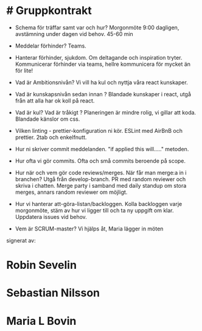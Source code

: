 # # Gruppkontrakt

- Schema för träffar samt var och hur?
  Morgonmöte 9:00 dagligen, avstämning under dagen vid behov. 45-60 min

- Meddelar förhinder?
  Teams.

- Hanterar förhinder, sjukdom. Om deltagande och inspiration tryter.
  Kommunicerar förhinder via teams, hellre kommunicera för mycket än för lite!

- Vad är Ambitionsnivån?
  Vi vill ha kul och nyttja våra react kunskaper.

- Vad är kunskapsnivån sedan innan ?
  Blandade kunskaper i react, utgå från att alla har ok koll på react.

- Vad är kul? Vad är tråkigt ?
  Planeringen är mindre rolig, vi gillar att koda. Blandade känslor om css.

- Vilken linting - prettier-konfiguration ni kör.
  ESLint med AirBnB och prettier. 2tab och enkelfnutt.

- Hur ni skriver commit meddelanden.
  "if applied this will....." metoden.

- Hur ofta vi gör commits.
  Ofta och små commits beroende på scope.

- Hur när och vem gör code reviews/merges. När får man merge:a in i branchen?
  Utgå från develop-branch. PR med random reviewer och skriva i chatten. Merge party i samband med daily standup om stora merges, annars random reviewer om möjligt.

- Hur vi hanterar att-göra-listan/backloggen.
  Kolla backloggen varje morgonmöte, stäm av hur vi ligger till och ta ny uppgift om klar. Uppdatera issues vid behov.

- Vem är SCRUM-master?
  Vi hjälps åt, Maria lägger in möten

signerat av:

# Robin Sevelin
# Sebastian Nilsson
# Maria L Bovin
